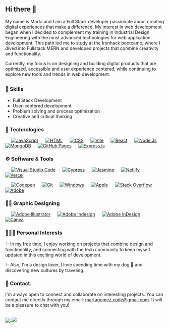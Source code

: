 ## Hi there 👋

My name is Marta and I am a Full Stack developer passionate about creating digital experiences that make a difference. My interest in web development began when I decided to complement my training in Industrial Design Engineering with the most advanced technologies for web application development. This path led me to study at the Ironhack bootcamp, where I dived into Fullstack MERN and developed projects that combine creativity and functionality.

Currently, my focus is on designing and building digital products that are optimized, accessible and user experience centered, while continuing to explore new tools and trends in web development.

##


### 🧠 Skills
- Full Stack Development
- User-centered development
- Problem solving and process optimization
- Creative and critical thinking


### 🚀 Technologies 
<p align="left"> 
 &emsp;
  <a href="https://developer.mozilla.org/en-US/docs/Web/JavaScript" target="_blank"> <img alt="JavaScript" src="https://img.shields.io/badge/JavaScript-%23F7DF1E.svg?logo=javascript&logoColor=black"></a>
 &emsp; 
  <a href="https://www.w3.org/html/" target="_blank"> <img alt="HTML" src="https://img.shields.io/badge/HTML5-%23E34F26.svg?logo=html5&logoColor=white"></a>   
  &emsp;
  <a href="https://www.w3schools.com/css/" target="_blank"><img alt="CSS" src="https://img.shields.io/badge/CSS-%231572B6.svg?logo=css3&logoColor=white"></a>
 &emsp;
  <a href="https://vitejs.dev/" target="_blank"> <img alt="Vite" src="https://img.shields.io/badge/Vite-B73BFE.svg?style=flat&logo=vite&logoColor=FFD62E"/></a>
 &emsp;
  <a href="https://react.com"><img alt="React" src="https://img.shields.io/badge/React-20232A?logo=react&logoColor=61DAFB"></a>
  &emsp;
  <a href="https://nodejs.org"><img alt="Node.Js" src="https://img.shields.io/badge/Node.js-43853D?logo=node.js&logoColor=white"></a>
 &emsp;
  <a href="https://www.mysql.com/"><img alt="MongoDB" src="https://img.shields.io/badge/-MongoDB-13aa52?style=flat&logo=mongodb&logoColor=white"></a>
  &emsp;
  <a href="https://www.github.com"><img alt="GitHub Pages" src="https://img.shields.io/badge/GitHub Pages-%23327FC7.svg?style=flat&llogo=github&logoColor=white"></a>
&emsp;
  <a href="https://expressjs.com"><img alt="Express.js" src="https://img.shields.io/badge/Express.cj-43853D?logo=express.js&logoColor=white&color=%230E1117"></a>
</p>


### ⚙️ Software & Tools
<p>
  &emsp;
  <a href="#"><img alt="Visual Studio Code" src="https://img.shields.io/badge/Visual Studio Code-0078d7.svg?logo=vs-code&logoColor=white"></a>
&emsp;
  <a href="#"><img alt="Cypress" src="https://img.shields.io/badge/Cypress-0F7E57.svg?logo=cypress&logoColor=white"></a>
  &emsp;
  <a href="#"><img alt="Jasmine" src="https://img.shields.io/badge/Jasmine-8A4182.svg?logo=jasmine&logoColor=white"></a>
  &emsp;
  <a href="#"><img alt="Netlify" src="https://img.shields.io/badge/Netlify-1F3293.svg?logo=netlify&logoColor=white"></a>
  &emsp;
  <a href="#"><img alt="Vercel" src="https://img.shields.io/badge/Vercel-000000.svg?logo=vercel&logoColor=white"></a>
 </p>
 <p>
  &emsp;
  <a href="#"><img alt="Codepen" src="https://img.shields.io/badge/Codepen-000000.svg?logo=codepen&logoColor=white"></a>
  &emsp;
  <a href="#"><img alt="Git" src="https://img.shields.io/badge/Git-%23F05033.svg?logo=git&logoColor=white"></a>
  &emsp;
  <a href="#"><img alt="Windows" src="https://img.shields.io/badge/Windows-0078d7?logo=windows&logoColor=white"></a>
  &emsp;
  <a href="#"><img alt="Apple" src="https://img.shields.io/badge/Apple-ffffff?logo=windows&logoColor=2d2d2d"></a>
 &emsp;
  <a href="#"><img alt="Stack Overflow" src="https://img.shields.io/badge/Stack Overflow-FE7A16?logo=stack-overflow&logoColor=white"></a>
  &emsp;
  <a href="#"><img alt="Adobe" src="https://img.shields.io/badge/Adobe-%23FF0000.svg?logo=adobe&logoColor=white"></a>
</p>


### ✍🏼 Graphic Designing

<p align="left">
  &emsp;
   <a href="https://www.adobe.com/in/products/illustrator.html" target="_blank"> <img alt="Adobe Illustrator" src="https://img.shields.io/badge/Adobe Illustrator-%23FF9A00.svg?style=flat&logo=adobeillustrator&logoColor=white"/></a> 
  &emsp;
  <a href="https://www.adobe.com/in/products/photoshop.html" target="_blank"> <img alt="Adobe Indesign" src="https://img.shields.io/badge/Adobe Photoshop-%2300f.svg?style=flat&logo=adobephotoshop&logoColor=white"/></a> 
  &emsp;
  <a href="https://www.adobe.com/in/products/indesign.html" target="_blank"> <img alt="Adobe InDesign" src="https://img.shields.io/badge/Adobe InDesign-%23430098.svg?style=flat&logo=adobepremierepro&logoColor=white"/></a>
  &emsp;
  <a href="#"><img alt="Canva" src="https://img.shields.io/badge/Canva-%2300C4CC.svg?style=flat&logo=Canva&logoColor=white"/></a>
 </p>


### 👩🏻‍💻 Personal Interests

✨ In my free time, I enjoy working on projects that combine design and functionality, and connecting with the tech community to keep myself updated in this exciting world of development.

✨ Also, I'm a design lover, I love spending time with my dog 🐾 and discovering new cultures by traveling.


### 📩 Contact.
I'm always open to connect and collaborate on interesting projects. You can contact me directly through my email: martagomez.code@gmail.com. It will be a pleasure to chat with you!

##

<a href="https://github.com/martxgomez/github-readme-stats">
  <img align="center" src="https://github-readme-stats.vercel.app/api?username=martxgomez&show_icons=true" />
</a>
<a href="https://github.com/martxgomez/top-langs">
  <img align="top" src="https://github-readme-stats.vercel.app/api/top-langs/?username=martxgomez&layout=compact" />
</a>




<!--
**martxgomez/martxgomez** is a ✨ _special_ ✨ repository because its `README.md` (this file) appears on your GitHub profile.

Here are some ideas to get you started:

- 🔭 I’m currently working on ...
- 🌱 I’m currently learning ...
- 👯 I’m looking to collaborate on ...
- 🤔 I’m looking for help with ...
- 💬 Ask me about ...
- 📫 How to reach me: ...
- 😄 Pronouns: ...
- ⚡ Fun fact: ...
-->
